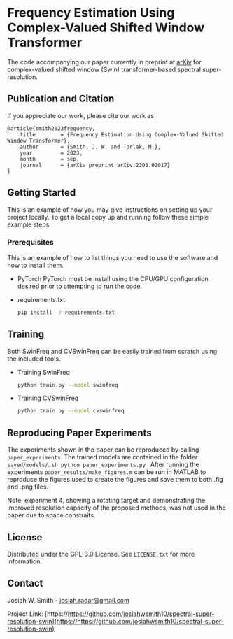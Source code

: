 # Frequency Estimation Using Complex-Valued Shifted Window Transformer

The code accompanying our paper currently in preprint at [arXiv](arxiv.org) for complex-valued shifted window (Swin) transformer-based spectral super-resolution. 

## Publication and Citation
If you appreciate our work, please cite our work as
```
@article{smith2023frequency,
	title        = {Frequency Estimation Using Complex-Valued Shifted Window Transformer},
	author       = {Smith, J. W. and Torlak, M.},
	year         = 2023,
	month        = sep,
	journal      = {arXiv preprint arXiv:2305.02017}
}
```

## Getting Started

This is an example of how you may give instructions on setting up your project locally.
To get a local copy up and running follow these simple example steps.

### Prerequisites

This is an example of how to list things you need to use the software and how to install them.
* PyTorch
    PyTorch must be install using the CPU/GPU configuration desired prior to attempting to run the code.

* requirements.txt
  ```sh
  pip install -r requirements.txt
  ```

## Training

Both SwinFreq and CVSwinFreq can be easily trained from scratch using the included tools. 

* Training SwinFreq
    ```sh
    python train.py --model swinfreq
    ```

* Training CVSwinFreq
    ```sh
    python train.py --model cvswinfreq
    ```

## Reproducing Paper Experiments

The experiments shown in the paper can be reproduced by calling ```paper_experiments```. The trained models are contained in the folder ```saved/models/```.
    ```sh
    python paper_experiments.py
    ```
After running the experiments ```paper_results/make_figures.m``` can be run in MATLAB to reproduce the figures used to create the figures and save them to both .fig and .png files.

Note: experiment 4, showing a rotating target and demonstrating the improved resolution capacity of the proposed methods, was not used in the paper due to space constraits. 

## License

Distributed under the GPL-3.0 License. See `LICENSE.txt` for more information.

## Contact

Josiah W. Smith - josiah.radar@gmail.com

Project Link: [https://https://github.com/josiahwsmith10/spectral-super-resolution-swin](https://https://github.com/josiahwsmith10/spectral-super-resolution-swin)


